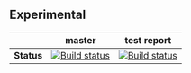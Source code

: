 ## Experimental

|     | master | test report |
|:---:|:------:|:-----------:|
|**Status**|[![Build status](https://ci.appveyor.com/api/projects/status/qb56kqs5bw1g6lat/branch/master?svg=true)](https://ci.appveyor.com/project/Dllieu/experimental/branch/master)|[![Build status](https://ci.appveyor.com/api/projects/status/qb56kqs5bw1g6lat/branch/master?svg=true&pendingText=building)](https://ci.appveyor.com/project/Dllieu/experimental/branch/master)|
